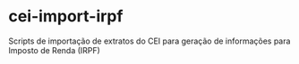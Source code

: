 # cei-import-irpf
Scripts de importação de extratos do CEI para geração de informações para Imposto de Renda (IRPF)
